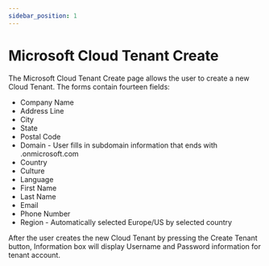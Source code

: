 ```yaml
---
sidebar_position: 1
---
```


# Microsoft Cloud Tenant Create

The Microsoft Cloud Tenant Create page allows the user to create a new Cloud Tenant.
The forms contain fourteen fields:

- Company Name
- Address Line
- City
- State
- Postal Code
- Domain - User fills in subdomain information that ends with .onmicrosoft.com
- Country
- Culture
- Language
- First Name
- Last Name
- Email
- Phone Number
- Region - Automatically selected Europe/US by selected country

After the user creates the new Cloud Tenant by pressing the Create Tenant button, Information box will display Username and Password information for tenant account.

